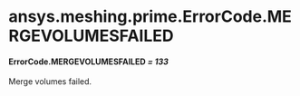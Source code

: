 # ansys.meshing.prime.ErrorCode.MERGEVOLUMESFAILED



#### ErrorCode.MERGEVOLUMESFAILED *= 133*

Merge volumes failed.

<!-- !! processed by numpydoc !! -->
